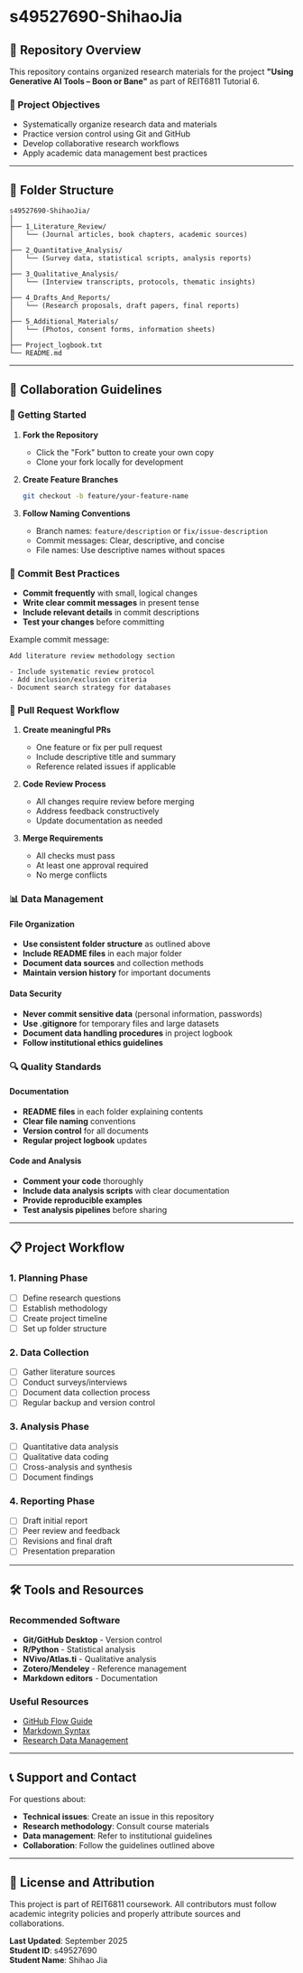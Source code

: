 # s49527690-ShihaoJia

## 📘 Repository Overview

This repository contains organized research materials for the project **"Using Generative AI Tools – Boon or Bane"** as part of REIT6811 Tutorial 6.

### 🎯 Project Objectives

- Systematically organize research data and materials
- Practice version control using Git and GitHub
- Develop collaborative research workflows
- Apply academic data management best practices

---

## 📁 Folder Structure

```
s49527690-ShihaoJia/
│
├── 1_Literature_Review/
│   └── (Journal articles, book chapters, academic sources)
│
├── 2_Quantitative_Analysis/
│   └── (Survey data, statistical scripts, analysis reports)
│
├── 3_Qualitative_Analysis/
│   └── (Interview transcripts, protocols, thematic insights)
│
├── 4_Drafts_And_Reports/
│   └── (Research proposals, draft papers, final reports)
│
├── 5_Additional_Materials/
│   └── (Photos, consent forms, information sheets)
│
├── Project_logbook.txt
└── README.md
```

---

## 🤝 Collaboration Guidelines

### 🔧 Getting Started

1. **Fork the Repository**
   - Click the "Fork" button to create your own copy
   - Clone your fork locally for development

2. **Create Feature Branches**
   ```bash
   git checkout -b feature/your-feature-name
   ```

3. **Follow Naming Conventions**
   - Branch names: `feature/description` or `fix/issue-description`
   - Commit messages: Clear, descriptive, and concise
   - File names: Use descriptive names without spaces

### 📝 Commit Best Practices

- **Commit frequently** with small, logical changes
- **Write clear commit messages** in present tense
- **Include relevant details** in commit descriptions
- **Test your changes** before committing

Example commit message:
```
Add literature review methodology section

- Include systematic review protocol
- Add inclusion/exclusion criteria
- Document search strategy for databases
```

### 🔄 Pull Request Workflow

1. **Create meaningful PRs**
   - One feature or fix per pull request
   - Include descriptive title and summary
   - Reference related issues if applicable

2. **Code Review Process**
   - All changes require review before merging
   - Address feedback constructively
   - Update documentation as needed

3. **Merge Requirements**
   - All checks must pass
   - At least one approval required
   - No merge conflicts

### 📊 Data Management

#### File Organization
- **Use consistent folder structure** as outlined above
- **Include README files** in each major folder
- **Document data sources** and collection methods
- **Maintain version history** for important documents

#### Data Security
- **Never commit sensitive data** (personal information, passwords)
- **Use .gitignore** for temporary files and large datasets
- **Document data handling procedures** in project logbook
- **Follow institutional ethics guidelines**

### 🔍 Quality Standards

#### Documentation
- **README files** in each folder explaining contents
- **Clear file naming** conventions
- **Version control** for all documents
- **Regular project logbook** updates

#### Code and Analysis
- **Comment your code** thoroughly
- **Include data analysis scripts** with clear documentation
- **Provide reproducible examples**
- **Test analysis pipelines** before sharing

---

## 📋 Project Workflow

### 1. Planning Phase
- [ ] Define research questions
- [ ] Establish methodology
- [ ] Create project timeline
- [ ] Set up folder structure

### 2. Data Collection
- [ ] Gather literature sources
- [ ] Conduct surveys/interviews
- [ ] Document data collection process
- [ ] Regular backup and version control

### 3. Analysis Phase
- [ ] Quantitative data analysis
- [ ] Qualitative data coding
- [ ] Cross-analysis and synthesis
- [ ] Document findings

### 4. Reporting Phase
- [ ] Draft initial report
- [ ] Peer review and feedback
- [ ] Revisions and final draft
- [ ] Presentation preparation

---

## 🛠️ Tools and Resources

### Recommended Software
- **Git/GitHub Desktop** - Version control
- **R/Python** - Statistical analysis
- **NVivo/Atlas.ti** - Qualitative analysis
- **Zotero/Mendeley** - Reference management
- **Markdown editors** - Documentation

### Useful Resources
- [GitHub Flow Guide](https://guides.github.com/introduction/flow/)
- [Markdown Syntax](https://guides.github.com/features/mastering-markdown/)
- [Research Data Management](https://library.stanford.edu/research/data-management-services)

---

## 📞 Support and Contact

For questions about:
- **Technical issues**: Create an issue in this repository
- **Research methodology**: Consult course materials
- **Data management**: Refer to institutional guidelines
- **Collaboration**: Follow the guidelines outlined above

---

## 📄 License and Attribution

This project is part of REIT6811 coursework. All contributors must follow academic integrity policies and properly attribute sources and collaborations.

**Last Updated**: September 2025  
**Student ID**: s49527690  
**Student Name**: Shihao Jia
